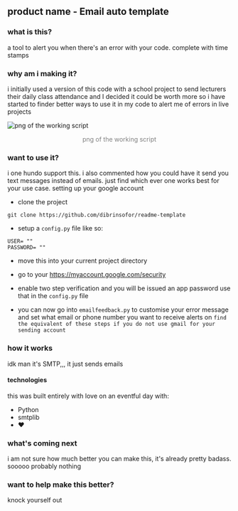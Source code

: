 ## product name - Email auto template


### what is this?
a tool to alert you when there's an error with your code. complete with time stamps

### why am i making it?
i initially used a version of this code with a school project to send lecturers their daily class attendance and I decided it could be worth more so i have started to finder better ways to use it in my code to alert me of errors in live projects

![png of the working script](https://i.ibb.co/bPd1b5y/email.png)
<center style=color:grey;>png of the working script</center>

### want to use it?
i one hundo support this. i also commented how you could have it send you text messages instead of emails. just find which ever one works best for your use case. setting up your google account 

* clone the project
```
git clone https://github.com/dibrinsofor/readme-template
```

* setup a ```config.py``` file like so:
```
USER= ""
PASSWORD= ""
```
* move this into your current project directory

* go to your https://myaccount.google.com/security

* enable two step verification and you will be issued an app password use that in the ```config.py``` file
* you can now go into ```emailfeedback.py``` to customise your error message and set what email or phone number you want to receive alerts on
```find the equivalent of these steps if you do not use gmail for your sending account```

### how it works
idk man it's SMTP,,, it just sends emails

#### technologies
this was built entirely with love on an eventful day with:

- Python
- smtplib
- ❤️

### what's coming next
i am not sure how much better you can make this, it's already pretty badass. sooooo probably nothing

### want to help make this better?
knock yourself out

[//]: # (So depending on use case, you may want to keep the documentation short. in that case you may not need to include the last two sections or you can)
